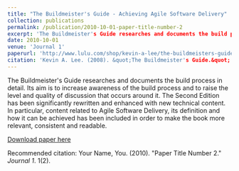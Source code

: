```yaml
---
title: "The Buildmeister's Guide - Achieving Agile Software Delivery"
collection: publications
permalink: /publication/2010-10-01-paper-title-number-2
excerpt: 'The Buildmeister's Guide researches and documents the build process in detail'
date: 2010-10-01
venue: 'Journal 1'
paperurl: 'http://www.lulu.com/shop/kevin-a-lee/the-buildmeisters-guide-achieving-agile-software-delivery/paperback/product-2586734.html'
citation: 'Kevin A. Lee. (2008). &quot;The Buildmeister's Guide.&quot; <i>Lulu Press</i>.'
---
```

The Buildmeister's Guide researches and documents the build process in detail. Its aim is to increase awareness of the build process and to raise the level and quality of discussion that occurs around it.
The Second Edition has been significantly rewritten and enhanced with new technical content. In particular, content related to Agile Software Delivery, its definition and how it can be achieved has been included in order to make the book more relevant, consistent and readable.


[Download paper here](http://academicpages.github.io/files/paper2.pdf)

Recommended citation: Your Name, You. (2010). "Paper Title Number 2." <i>Journal 1</i>. 1(2).

